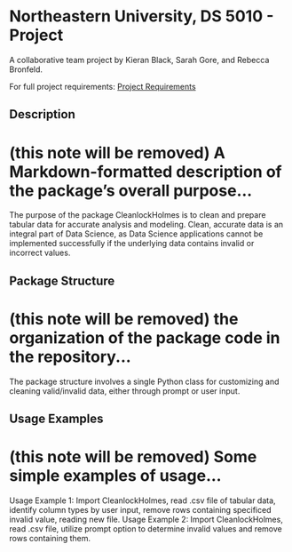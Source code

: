 # Northeastern University, DS 5010 - Project

A collaborative team project by Kieran Black, Sarah Gore, and Rebecca Bronfeld.

For full project requirements: [Project Requirements](project-requirements.md)

## Description

# (this note will be removed) A Markdown-formatted description of the package’s overall purpose...
The purpose of the package CleanlockHolmes is to clean and prepare tabular data for accurate analysis and modeling. Clean, accurate data is an integral part of Data Science, as Data Science applications cannot be implemented successfully if the underlying data contains invalid or incorrect values.

## Package Structure

# (this note will be removed) the organization of the package code in the repository...
The package structure involves a single Python class for customizing and cleaning valid/invalid data, either through prompt or user input.

## Usage Examples

# (this note will be removed) Some simple examples of usage...
Usage Example 1: Import CleanlockHolmes, read .csv file of tabular data, identify column types by user input, remove rows containing specificed invalid value, reading new file.
Usage Example 2: Import CleanlockHolmes, read .csv file, utilize prompt option to determine invalid values and remove rows containing them.
